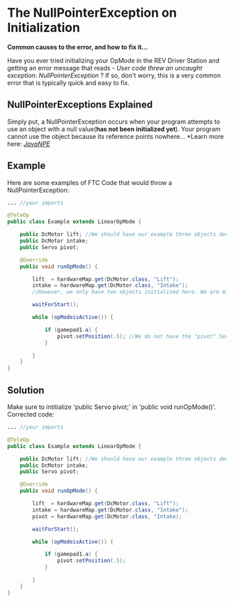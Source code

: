 # The NullPointerException on Initialization

**Common causes to the error, and how to fix it...**

Have you ever tried initializing your OpMode in the REV Driver Station and getting an error message that reads - *User code threw an uncaught exception: NullPointerException* ? If so, don't worry, this is a very common error that is typically quick and easy to fix. 

## NullPointerExceptions Explained

Simply put, a NullPointerException occurs when your program attempts to use an object with a null value(**has not been initialized yet**). Your program cannot use the object because its reference points nowhere... *Learn more here: [*JavaNPE*](https://docs.oracle.com/javase/8/docs/api/java/lang/NullPointerException.html)

## Example

Here are some examples of FTC Code that would throw a NullPointerException: 

```java 
... //your imports

@TeleOp
public class Example extends LinearOpMode {

    public DcMotor lift; //We should have our example three objects declared here
    public DcMotor intake;
    public Servo pivot;

    @Override
    public void runOpMode() {

        lift  = hardwareMap.get(DcMotor.class, "Lift"); 
        intake = hardwareMap.get(DcMotor.class, "Intake");
        //However, we only have two objects initialized here. We are missing the "Servo: pivot" initialization

        waitForStart();

        while (opModeisActive()) {

            if (gamepad1.a) {
                pivot.setPosition(.5); //We do not have the "pivot" Servo initialized, yet we are trying to use this object. This will throw a NullPointerException...
            }

        }
    }
}

```

## Solution 

Make sure to intitialize 'public Servo pivot;' in 'public void runOpMode()'. Corrected code: 

```java 
... //your imports

@TeleOp
public class Example extends LinearOpMode {

    public DcMotor lift; //We should have our example three objects declared here
    public DcMotor intake;
    public Servo pivot;

    @Override
    public void runOpMode() {

        lift  = hardwareMap.get(DcMotor.class, "Lift"); 
        intake = hardwareMap.get(DcMotor.class, "Intake");
        pivot = hardwareMap.get(DcMotor.class, "Intake);

        waitForStart();

        while (opModeisActive()) {

            if (gamepad1.a) {
                pivot.setPosition(.5); 
            }

        }
    }
}

```




